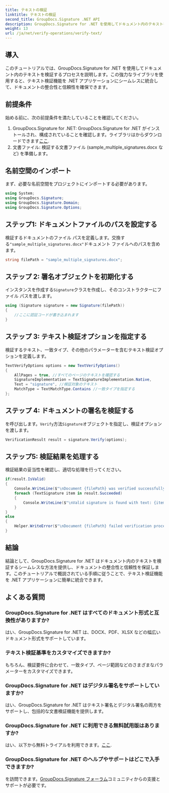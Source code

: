 ```yaml
---
title: テキストの検証
linktitle: テキストの検証
second_title: GroupDocs.Signature .NET API
description: GroupDocs.Signature for .NET を使用してドキュメント内のテキストを検証する方法を学びます。シームレスな統合については、段階的なチュートリアルに従ってください。
weight: 13
url: /ja/net/verify-operations/verify-text/
---
```

## 導入
このチュートリアルでは、GroupDocs.Signature for .NET を使用してドキュメント内のテキストを検証するプロセスを説明します。この強力なライブラリを使用すると、テキスト検証機能を .NET アプリケーションにシームレスに統合して、ドキュメントの整合性と信頼性を確保できます。
## 前提条件
始める前に、次の前提条件を満たしていることを確認してください。
1.  GroupDocs.Signature for .NET: GroupDocs.Signature for .NET がインストールされ、構成されていることを確認します。ライブラリはからダウンロードできます[ここ](https://releases.groupdocs.com/signature/net/).
2. 文書ファイル: 検証する文書ファイル (sample_multiple_signatures.docx など) を準備します。

## 名前空間のインポート
まず、必要な名前空間をプロジェクトにインポートする必要があります。
```csharp
using System;
using GroupDocs.Signature;
using GroupDocs.Signature.Domain;
using GroupDocs.Signature.Options;
```
## ステップ1: ドキュメントファイルのパスを設定する
検証するドキュメントのファイル パスを定義します。交換する`"sample_multiple_signatures.docx"`ドキュメント ファイルへのパスを含めます。
```csharp
string filePath = "sample_multiple_signatures.docx";
```
## ステップ 2: 署名オブジェクトを初期化する
インスタンスを作成する`Signature`クラスを作成し、そのコンストラクターにファイル パスを渡します。
```csharp
using (Signature signature = new Signature(filePath))
{
    //ここに認証コードが書き込まれます
}
```
## ステップ 3: テキスト検証オプションを指定する
検証するテキスト、一致タイプ、その他のパラメーターを含むテキスト検証オプションを定義します。
```csharp
TextVerifyOptions options = new TextVerifyOptions()
{
    AllPages = true, //すべてのページのテキストを確認する
    SignatureImplementation = TextSignatureImplementation.Native,
    Text = "signature", //検証対象のテキスト
    MatchType = TextMatchType.Contains //一致タイプを指定する
};
```
## ステップ 4: ドキュメントの署名を検証する
を呼び出します。`Verify`方法`Signature`オブジェクトを指定し、検証オプションを渡します。
```csharp
VerificationResult result = signature.Verify(options);
```
## ステップ5: 検証結果を処理する
検証結果の妥当性を確認し、適切な処理を行ってください。
```csharp
if(result.IsValid)
{
    Console.WriteLine($"\nDocument {filePath} was verified successfully!");
    foreach (TextSignature item in result.Succeeded)
    {
        Console.WriteLine($"\nValid signature is found with text: {item.Text}");
    }
}
else
{
    Helper.WriteError($"\nDocument {filePath} failed verification process.");
}
```

## 結論
結論として、GroupDocs.Signature for .NET はドキュメント内のテキストを検証するシームレスな方法を提供し、ドキュメントの整合性と信頼性を保証します。このチュートリアルで概説されている手順に従うことで、テキスト検証機能を .NET アプリケーションに簡単に統合できます。
## よくある質問
### GroupDocs.Signature for .NET はすべてのドキュメント形式と互換性がありますか?
はい、GroupDocs.Signature for .NET は、DOCX、PDF、XLSX などの幅広いドキュメント形式をサポートしています。
### テキスト検証基準をカスタマイズできますか?
もちろん、検証要件に合わせて、一致タイプ、ページ範囲などのさまざまなパラメーターをカスタマイズできます。
### GroupDocs.Signature for .NET はデジタル署名をサポートしていますか?
はい、GroupDocs.Signature for .NET はテキスト署名とデジタル署名の両方をサポートし、包括的な文書検証機能を提供します。
### GroupDocs.Signature for .NET に利用できる無料試用版はありますか?
はい、以下から無料トライアルを利用できます。[ここ](https://releases.groupdocs.com/).
### GroupDocs.Signature for .NET のヘルプやサポートはどこで入手できますか?
を訪問できます。[GroupDocs.Signature フォーラム](https://forum.groupdocs.com/c/signature/13)コミュニティからの支援とサポートが必要です。